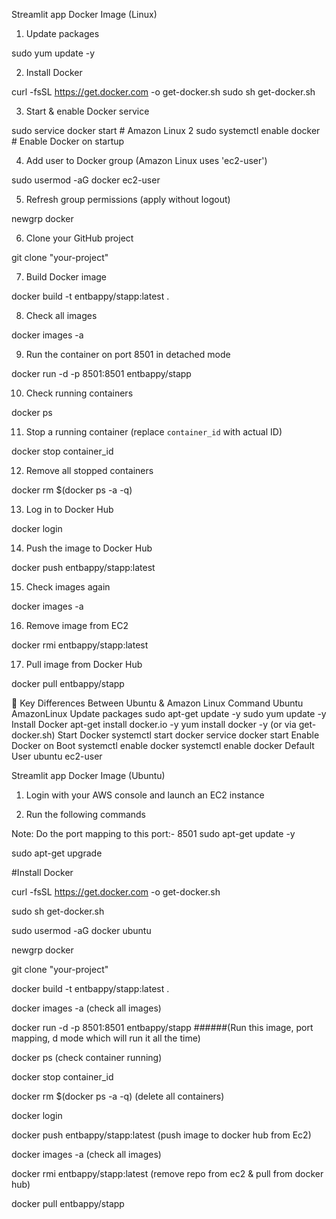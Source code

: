 Streamlit app Docker Image (Linux)
1. Update packages

sudo yum update -y

2. Install Docker

curl -fsSL https://get.docker.com -o get-docker.sh
sudo sh get-docker.sh

3. Start & enable Docker service

sudo service docker start   # Amazon Linux 2
sudo systemctl enable docker  # Enable Docker on startup

4. Add user to Docker group (Amazon Linux uses 'ec2-user')

sudo usermod -aG docker ec2-user

5. Refresh group permissions (apply without logout)

newgrp docker

6. Clone your GitHub project

git clone "your-project"

7. Build Docker image

docker build -t entbappy/stapp:latest .

8. Check all images

docker images -a

9. Run the container on port 8501 in detached mode

docker run -d -p 8501:8501 entbappy/stapp

10. Check running containers

docker ps

11. Stop a running container (replace `container_id` with actual ID)

docker stop container_id

12. Remove all stopped containers

docker rm $(docker ps -a -q)

13. Log in to Docker Hub

docker login

14. Push the image to Docker Hub

docker push entbappy/stapp:latest

15. Check images again

docker images -a

16. Remove image from EC2

docker rmi entbappy/stapp:latest

17. Pull image from Docker Hub

docker pull entbappy/stapp



🔹 Key Differences Between Ubuntu & Amazon Linux
Command     	    Ubuntu	            AmazonLinux
Update packages	sudo apt-get update -y	sudo yum update -y
Install Docker	apt-get install docker.io -y	yum install docker -y (or via get-docker.sh)
Start Docker	systemctl start docker	service docker start
Enable Docker on Boot	systemctl enable docker	systemctl enable docker
Default User	ubuntu	ec2-user


Streamlit app Docker Image (Ubuntu)

1. Login with your AWS console and launch an EC2 instance

2. Run the following commands

Note: Do the port mapping to this port:- 8501
sudo apt-get update -y

sudo apt-get upgrade

#Install Docker

curl -fsSL https://get.docker.com -o get-docker.sh

sudo sh get-docker.sh

sudo usermod -aG docker ubuntu

newgrp docker

git clone "your-project"

docker build -t entbappy/stapp:latest . 

docker images -a  (check all images)

docker run -d -p 8501:8501 entbappy/stapp   ######(Run this image, port mapping, d mode which will run it all the time)

docker ps  (check container running)

docker stop container_id

docker rm $(docker ps -a -q) (delete all containers)

docker login 

docker push entbappy/stapp:latest (push image to docker hub from Ec2)

docker images -a (check all images)

docker rmi entbappy/stapp:latest (remove repo from ec2 & pull from docker hub)

docker pull entbappy/stapp
